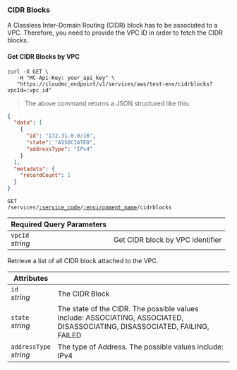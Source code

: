 ### CIDR Blocks

A Classless Inter-Domain Routing (CIDR) block has to be associated to a VPC. Therefore, you need to provide the VPC ID in order to fetch the CIDR blocks.

<!-------------------- LIST CIDR BLOCKS BY VPC -------------------->

#### Get CIDR Blocks by VPC

```shell
curl -X GET \
   -H "MC-Api-Key: your_api_key" \
   "https://cloudmc_endpoint/v1/services/aws/test-env/cidrblocks?vpcId=:vpc_id"
```

> The above command returns a JSON structured like this:

```json
{
  "data": [
    {
      "id": "172.31.0.0/16",
      "state": "ASSOCIATED",
      "addressType": "IPv4"
    }
  ],
  "metadata": {
    "recordCount": 1
  }
}
```

<code>GET /services/<a href="#administration-service-connections">:service_code</a>/<a href="#administration-environments">:environment_name</a>/cidrblocks</code>

| Required Query Parameters | &nbsp;                           |
| ------------------------- | -------------------------------- |
| `vpcId`<br/>_string_      | Get CIDR block by VPC identifier |

Retrieve a list of all CIDR block attached to the VPC.

| Attributes                 | &nbsp;                                                                                                                      |
| -------------------------- | --------------------------------------------------------------------------------------------------------------------------- |
| `id`<br/>_string_          | The CIDR Block                                                                                                              |
| `state`<br/>_string_       | The state of the CIDR. The possible values include: ASSOCIATING, ASSOCIATED, DISASSOCIATING, DISASSOCIATED, FAILING, FAILED |
| `addressType`<br/>_string_ | The type of Address. The possible values include: IPv4                                                     |
